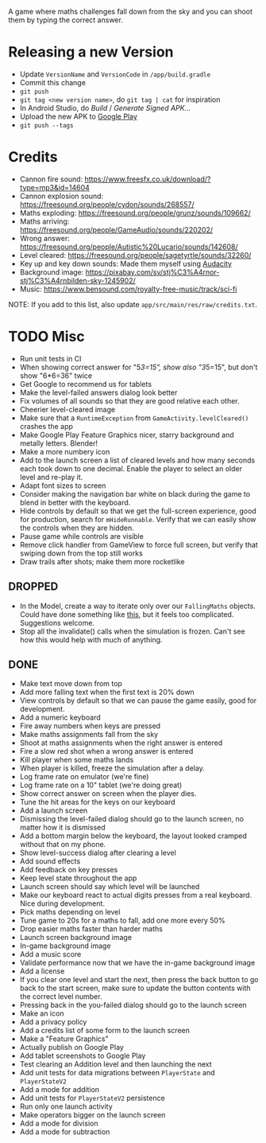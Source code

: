 A game where maths challenges fall down from the sky and you can shoot
them by typing the correct answer.

# Releasing a new Version
* Update `VersionName` and `VersionCode` in `/app/build.gradle`
* Commit this change
* `git push`
* `git tag <new version name>`, do `git tag | cat` for inspiration
* In Android Studio, do *Build* / *Generate Signed APK...*
* Upload the new APK to [Google Play](https://play.google.com/apps/publish)
* `git push --tags`

# Credits
* Cannon fire sound: <https://www.freesfx.co.uk/download/?type=mp3&id=14604>
* Cannon explosion sound: <https://freesound.org/people/cydon/sounds/268557/>
* Maths exploding: <https://freesound.org/people/grunz/sounds/109662/>
* Maths arriving: <https://freesound.org/people/GameAudio/sounds/220202/>
* Wrong answer: <https://freesound.org/people/Autistic%20Lucario/sounds/142608/>
* Level cleared: <https://freesound.org/people/sagetyrtle/sounds/32260/>
* Key up and key down sounds: Made them myself using
  [Audacity](https://www.audacityteam.org/download/)
* Background image: <https://pixabay.com/sv/stj%C3%A4rnor-stj%C3%A4rnbilden-sky-1245902/>
* Music: <https://www.bensound.com/royalty-free-music/track/sci-fi>

NOTE: If you add to this list, also update
`app/src/main/res/raw/credits.txt`.

# TODO Misc
* Run unit tests in CI
* When showing correct answer for "5*3=15", show also "3*5=15", but
  don't show "6*6=36" twice
* Get Google to recommend us for tablets
* Make the level-failed answers dialog look better
* Fix volumes of all sounds so that they are good relative each other.
* Cheerier level-cleared image
* Make sure that a `RuntimeException` from `GameActivity.levelCleared()`
  crashes the app
* Make Google Play Feature Graphics nicer, starry background and metally
  letters. Blender!
* Make a more numbery icon
* Add to the launch screen a list of cleared levels and how many seconds
  each took down to one decimal. Enable the player to select an older
  level and re-play it.
* Adapt font sizes to screen
* Consider making the navigation bar white on black during the game to
  blend in better with the keyboard.
* Hide controls by default so that we get the full-screen experience,
  good for production, search for `mHideRunnable`. Verify that we can
  easily show the controls when they are hidden.
* Pause game while controls are visible
* Remove click handler from GameView to force full screen, but verify
  that swiping down from the top still works
* Draw trails after shots; make them more rocketlike

## DROPPED
* In the Model, create a way to iterate only over our `FallingMaths`
  objects. Could have done something like
  [this](https://codereview.stackexchange.com/a/112111/159546), but it
  feels too complicated. Suggestions welcome.
* Stop all the invalidate() calls when the simulation is frozen. Can't
  see how this would help with much of anything.

## DONE
* Make text move down from top
* Add more falling text when the first text is 20% down
* View controls by default so that we can pause the game easily, good
  for development.
* Add a numeric keyboard
* Fire away numbers when keys are pressed
* Make maths assignments fall from the sky
* Shoot at maths assignments when the right answer is entered
* Fire a slow red shot when a wrong answer is entered
* Kill player when some maths lands
* When player is killed, freeze the simulation after a delay.
* Log frame rate on emulator (we're fine)
* Log frame rate on a 10" tablet (we're doing great)
* Show correct answer on screen when the player dies.
* Tune the hit areas for the keys on our keyboard
* Add a launch screen
* Dismissing the level-failed dialog should go to the launch screen, no
  matter how it is dismissed
* Add a bottom margin below the keyboard, the layout looked cramped
  without that on my phone.
* Show level-success dialog after clearing a level
* Add sound effects
* Add feedback on key presses
* Keep level state throughout the app
* Launch screen should say which level will be launched
* Make our keyboard react to actual digits presses from a real keyboard.
  Nice during development.
* Pick maths depending on level
* Tune game to 20s for a maths to fall, add one more every 50%
* Drop easier maths faster than harder maths
* Launch screen background image
* In-game background image
* Add a music score
* Validate performance now that we have the in-game background image
* Add a license
* If you clear one level and start the next, then press the back button
  to go back to the start screen, make sure to update the button
  contents with the correct level number.
* Pressing back in the you-failed dialog should go to the launch screen
* Make an icon
* Add a privacy policy
* Add a credits list of some form to the launch screen
* Make a "Feature Graphics"
* Actually publish on Google Play
* Add tablet screenshots to Google Play
* Test clearing an Addition level and then launching the next
* Add unit tests for data migrations between `PlayerState` and `PlayerStateV2`
* Add a mode for addition
* Add unit tests for `PlayerStateV2` persistence
* Run only one launch activity
* Make operators bigger on the launch screen
* Add a mode for division
* Add a mode for subtraction
